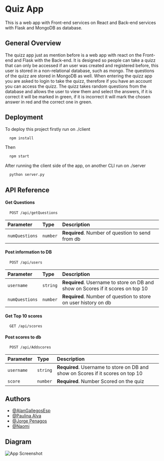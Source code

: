 
# Quiz App
This is a web app with Front-end services on React and Back-end services with Flask and MongoDB as database.
 
## General Overview
The quizz app just as mention before is a web app with react on the Front-end and Flask with the Back-end. It is designed so people can take a quizz that can only be accessed if an user was created and registered before, this user is stored in a non-relational database, such as mongo. The questions of the quizz are stored in MongoDB as well.
When entering the quizz app you are asked to login to take the quizz, therefore if you have an account you can access the quizz. The quizz takes random questions from the database and allows the user to view them and select the answers, if it is correct it will be marked in green, if it is incorrect it will mark the chosen answer in red and the correct one in green.

## Deployment

To deploy this project firstly run on ./client

```bash
  npm install  
```
Then 

```bash
  npm start 
```

After running the client side of the app, on another CLI run on ./server

```bash
  python server.py
```



## API Reference

#### Get Questions

```http
  POST /api/getQuestions
```

| Parameter | Type     | Description                |
| :-------- | :------- | :------------------------- |
| `numQuestions` | `number` | **Required**. Number of question to send from db  |

#### Post information to DB

```http
  POST /api/users
```

| Parameter | Type     | Description                       |
| :-------- | :------- | :-------------------------------- |
| `username` | `string` | **Required**. Username to store on DB and show on Scores if it scores on top 10 |
| `numQuestions` | `number` | **Required**. Number of question to store on user history on db|


#### Get Top 10 scores

```http
  GET /api/scores
```

#### Post scores to db

```http
  POST /api/Addscores
```

| Parameter | Type     | Description                       |
| :-------- | :------- | :-------------------------------- |
| `username` | `string` | **Required**. Username to store on DB and show on Scores if it scores on top 10 |
| `score` | `number` | **Required**. Number Scored on the quiz|

## Authors

- [@AlanGallegosEsp](https://github.com/AlanGallegosEsp)
- [@Paulina Alva](https://github.com/A01750624)
- [@Jorge Penagos](https://github.com/A01378450)
- [@Naomi](https://github.com/anciola)


## Diagram

![App Screenshot](https://via.placeholder.com/468x300?text=App+Screenshot+Here)

